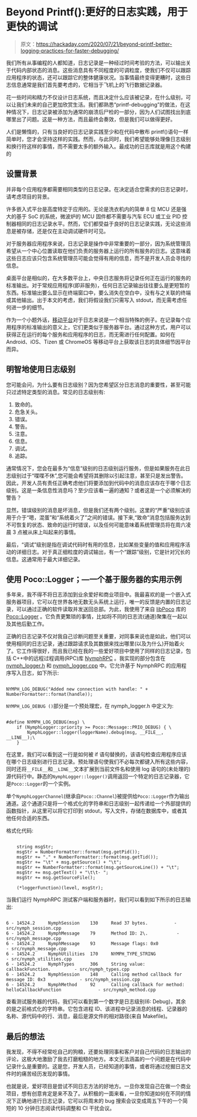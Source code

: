 # Beyond Printf():更好的日志实践，用于更快的调试

> 原文：<https://hackaday.com/2020/07/21/beyond-printf-better-logging-practices-for-faster-debugging/>

我们所有从事编程的人都知道，日志记录是一种经过时间考验的方法，可以输出关于代码内部状态的消息。这些消息具有不同程度的可调粒度，使我们不仅可以跟踪应用程序的状态，还可以跟踪它的整体健康状况。当事情最终变得更糟时，这些日志信息通常是我们首先要考虑的，它相当于飞机上的飞行数据记录器。

花一些时间和精力不仅设计日志系统，而且决定什么应该被记录，在什么级别，可以让我们未来的自己更加欣赏生活。我们都熟悉“printf-debugging”的做法，在这种情况下，日志记录被添加为通常的崩溃后尸检的一部分，因为人们试图找出到底哪里出了问题。这是一种方法，而且最终会奏效，但是我们可以做得更好。

人们是懒惰的，只有当良好的日志记录实践至少和在代码中散布 printf()语句一样简单时，您才会坚持这样的实践。然而，与此同时，我们希望能够处理像日志级别和换行符这样的事情，而不需要太多的额外输入。最成功的日志库就是用这个构建的

## 设置背景

并非每个应用程序都需要相同类型的日志记录。在决定适合您需求的日志记录时，请考虑项目的背景。

许多嵌入式平台是高度特定于应用的。无论是洗衣机内的简单 8 位 MCU 还是强大的基于 SoC 的系统，微波炉的 MCU 固件都不需要与汽车 ECU 或工业 PID 控制器相同的日志记录水平。然而，它们都受益于良好的日志记录实践，无论这些消息是被存储，还是仅在主动调试硬件时可见。

对于服务器应用程序来说，日志记录是操作中非常重要的一部分，因为系统管理员希望从一个中心位置读取在他们负责的服务器上运行的所有服务的日志。这意味着这些日志应该只包含系统管理员可能会觉得有用的信息，而不是开发人员会寻找的信息。

桌面平台是相似的，在大多数平台上，中央日志服务将记录任何正在运行的服务的标准输出。对于常规应用程序(即非服务)，任何日志记录输出往往要么是更短暂的东西。标准输出要么显示在终端窗口中，要么消失在空白中，没有与之关联的终端或其他输出。出于本文的考虑，我们将假设我们只需写入 stdout，而无需考虑任何进一步的细节。

作为一个小题外话，[移动平台](https://en.wikipedia.org/wiki/Mobile_operating_system)对于日志来说是一个相当特殊的例子。在记录每个应用程序的标准输出的意义上，它们更类似于服务器平台。通过这种方式，用户可以获得正在运行的每个服务和应用程序的日志，而无需进行任何配置。如何在 Android、iOS、Tizen 或 ChromeOS 等移动平台上获取该日志的具体细节因平台而异。

## 明智地使用日志级别

您可能会问，为什么要有日志级别？因为您希望区分日志消息的重要性，甚至可能只过滤特定类型的消息。常见的日志级别有:

1.  致命的。
2.  危急关头。
3.  错误。
4.  警告。
5.  注意。
6.  信息。
7.  调试。
8.  追踪。

通常情况下，您会在最多为“信息”级别的日志级别运行服务，但是如果服务在此日志级别过于“喋喋不休”,您可能会希望将其删除以引起注意，甚至只是发出警告。因此，开发人员有责任正确考虑他们将要添加到代码中的消息应该存在于哪个日志级别。这是一条信息性消息吗？至少应该看一遍的通知？或者这是一个必须解决的警告？

显然，错误级别的消息是坏消息，但是我们还有两个级别。这里的“严重”级别应该用于介于“嗯，混蛋”和“系统着火了”之间的错误。接下来,“致命”消息包括服务达到不可恢复的状态、致命的运行时错误，以及任何可能意味着系统管理员将在周六凌晨 3 点被从床上叫起来的事情。

最后，“调试”级别是指在调试代码时有用的信息，比如某些变量的值和应用程序活动的详细日志。对于真正细粒度的调试输出，有一个“跟踪”级别，它是针对冗长的信息。这通常用于最大详细记录。

## 使用 Poco::Logger；—一个基于服务器的实用示例

多年来，我不得不将日志添加到业余爱好和商业项目中。我最喜欢的是一个嵌入式服务器项目，它可以在世界各地无数无头系统上运行，唯一的反馈是内置的日志记录，可以通过正确的软件读取并发送回总部。为此，我使用了来自 [libPoco](https://pocoproject.org/) 库的 [Poco::Logger](https://pocoproject.org/docs/Poco.Logger.html) 。它负责更繁琐的事情，比如将不同的日志流(通道)聚集在一起以及其他后勤工作。

正确的日志记录不仅对我自己诊断问题至关重要，对同事来说也是如此，他们可以使用相同的日志记录，通过跟踪请求及其数据来找出哪里(以及为什么)开始着火了。它工作得很好，而且我已经在我的一些爱好项目中使用了同样的日志记录，包括 C++中的远程过程调用(RPC)库 [NymphRPC](https://github.com/MayaPosch/NymphRPC) 。我实现的部分包含在 [nymph_logger.h](https://github.com/MayaPosch/NymphRPC/blob/master/src/nymph_logger.h) 和 [nymph_logger.cpp](https://github.com/MayaPosch/NymphRPC/blob/master/src/nymph_logger.cpp) 中。它允许基于 NymphRPC 的应用程序写入日志，如下所示:

```

NYMPH_LOG_DEBUG("Added new connection with handle: " + NumberFormatter::format(handle));

```

`NYMPH_LOG_DEBUG ()`部分是一个预处理宏，在 nymph_logger.h 中定义为:

```

#define NYMPH_LOG_DEBUG(msg) \
	if (NymphLogger::priority >= Poco::Message::PRIO_DEBUG) { \
		NymphLogger::logger(loggerName).debug(msg, __FILE__, __LINE__);\
	}

```

在这里，我们可以看到这一行是如何被 if 语句替换的，该语句检查应用程序应该在哪个日志级别进行日志记录。预处理语句使我们不必每次都键入所有这些内容，同时还将`__FILE__`和`__LINE__`文本扩展到当前文件名和使用 log 语句的(未处理的)源代码行中。静态的`NymphLogger::logger()`调用返回一个特定的日志记录器，它是`Poco::Logger`的一个实例。

单个`NymphLoggerChannel`(继承自`Poco::Channel`)被提供给`Poco::Logger`作为输出通道。这个通道只是将一个格式化的字符串和日志级别一起传递给一个外部提供的函数指针，从这里可以将它打印到 stdout，写入文件，存储在数据库中，或者其他任何合适的东西。

格式化代码:

```

	string msgStr;
	msgStr = NumberFormatter::format(msg.getPid());
	msgStr += "." + NumberFormatter::format(msg.getTid());
	msgStr += "\t" + msg.getSource() + "\t";
	msgStr += NumberFormatter::format(msg.getSourceLine()) + "\t";
	msgStr += msg.getText() + "\t\t- ";
	msgStr += msg.getSourceFile();

	(*loggerFunction)(level, msgStr);

```

当我们运行 NymphRPC 测试客户端和服务器时，我们可以看到如下所示的日志输出:

```

6 - 14524.2     NymphSession    130     Read 37 bytes.          - src/nymph_session.cpp
6 - 14524.2     NymphMessage    79      Method ID: 2\.           - src/nymph_message.cpp
6 - 14524.2     NymphMessage    93      Message flags: 0x0              - src/nymph_message.cpp
6 - 14524.2     NymphUtilities  170     NYMPH_TYPE_STRING               - src/nymph_utilities.cpp
6 - 14524.2     NymphTypes      306     String value: callbackFunction.         - src/nymph_types.cpp
6 - 14524.2     NymphSession    148     Calling method callback for message ID: 0x3             - src/nymph_session.cpp
6 - 14524.2     NymphMethod     92      Calling callback for method: helloCallbackFunction              - src/nymph_method.cpp

```

查看测试服务器的代码，我们可以看到第一个数字是日志级别(6: Debug)，其余的是之前格式化的字符串。它包含进程 ID、该进程中记录消息的线程、记录器的名称、源代码中的行、消息，最后是源文件的相对路径(来自 Makefile)。

## 最后的想法

我发现，不得不经常吃自己的狗粮，还要处理同事和客户对自己代码的日志输出的评论，这极大地激励了我去打磨粗糙的地方。本文无法涵盖的一个问题是在代码中记录什么是重要的。这是您，开发人员，已经知道的事情，或者将通过挖掘日志文件时的痛苦经历发现的事情。

也就是说，爱好项目是尝试不同日志方法的好地方。一旦你发现自己在做一个商业项目，想有创意肯定是来不及了。从积极的一面来看，一旦你知道如何在不同的情况下正确地进行日志记录，它可以将周末的 bug 搜索会议变成周五下午的一个简短的 10 分钟日志阅读代码调整和 CI 干扰会议。